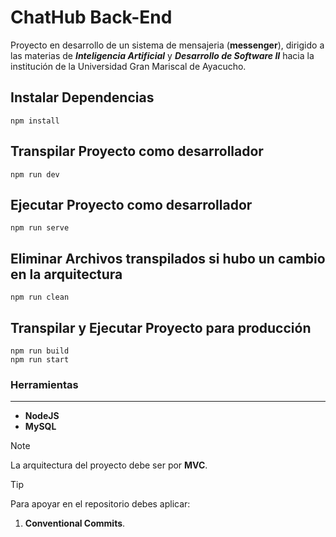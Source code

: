 # ChatHub Back-End

Proyecto en desarrollo de un sistema de mensajeria (**messenger**), dirigido a las materias de 
**_Inteligencia Artificial_** y **_Desarrollo de Software II_** hacia la institución de la Universidad Gran Mariscal de Ayacucho.

## Instalar Dependencias
```
npm install
```

## Transpilar Proyecto como desarrollador
```
npm run dev
```

## Ejecutar Proyecto como desarrollador
```
npm run serve
```

## Eliminar Archivos transpilados si hubo un cambio en la arquitectura

```
npm run clean
```

## Transpilar y Ejecutar Proyecto para producción
```
npm run build
npm run start
```

### Herramientas
***
- **NodeJS**
- **MySQL**

> [!NOTE]
> La arquitectura del proyecto debe ser por **MVC**.

> [!TIP]
> Para apoyar en el repositorio debes aplicar:
> 1. <strong>Conventional Commits</strong>.